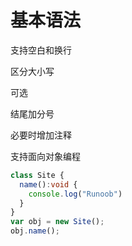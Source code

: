 # 基本语法

支持空白和换行

区分大小写

可选

结尾加分号

必要时增加注释

支持面向对象编程

~~~ts
class Site { 
  name():void { 
    console.log("Runoob") 
  } 
} 
var obj = new Site(); 
obj.name();
~~~

